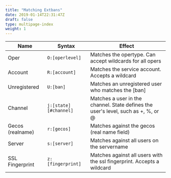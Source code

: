 ```yaml
---
title: "Matching Extbans"
date: 2019-01-14T22:31:47Z
draft: false
type: multipage-index
weight: 1
---
```


|       Name       |        Syntax         |                                       Effect                                      |
| ---------------- | --------------------- | --------------------------------------------------------------------------------- |
| Oper             | `O:[operlevel]`       | Matches the opertype. Can accept wildcards for all opers                          |
| Account          | `R:[account]`         | Matches the service account. Accepts a wildcard                                   |
| Unregistered     | `U:[ban]`             | Matches an unregistered user who matches the [ban]                                |
| Channel          | `j:[state][#channel]` | Matches a user in the channel. State defines the user's level, such as +, %, or @ |
| Gecos (realname) | `r:[gecos]`           | Matches against the gecos (real name field)                                       |
| Server           | `s:[server]`          | Matches against all users on the servername                                       |
| SSL Fingerprint  | `z:[fingerprint]`     | Matches against all users with the ssl fingerprint. Accepts a wildcard            |

